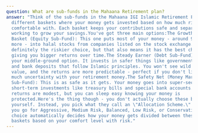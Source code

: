```yaml
---
question: What are sub-funds in the Mahaana Retirement plan?
answer: "Think of the sub-funds in the Mahaana IGI Islamic Retirement Fund as
  different baskets where your money gets invested based on how much risk you're
  comfortable with. Each basket keeps your contributions safe and separate while
  working to grow your savings.You've got three main options:The Growth-Focused
  Basket (Equity Sub-Fund): This one puts most of your money - around 90% or
  more - into halal stocks from companies listed on the stock exchange. It's
  definitely the riskier choice, but that also means it has the best chance of
  giving you bigger returns over time.The Steady Earner (Debt Sub-Fund): This is
  your middle-ground option. It invests in safer things like government bonds
  and bank deposits that follow Islamic principles. You won't see wild swings in
  value, and the returns are more predictable - perfect if you don't like too
  much uncertainty with your retirement money.The Safety Net (Money Market
  Sub-Fund): This is as safe as it gets. Your money goes into super-secure,
  short-term investments like treasury bills and special bank accounts. The
  returns are modest, but you can sleep easy knowing your money is
  protected.Here's the thing though - you don't actually choose these baskets
  yourself. Instead, you pick what they call an \"Allocation Scheme.\" Whether
  you go for Aggressive, Medium Risk, Balanced, Low Risk, or Conservative, that
  choice automatically decides how your money gets divided between these three
  baskets based on your comfort level with risk.‍"
---
```

